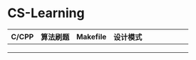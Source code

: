 # CS-Learning
| C/CPP | 算法刷题 | Makefile | 设计模式 |      |      |      |      |      |      |
| ----- | -------- | -------- | -------- | ---- | ---- | ---- | ---- | ---- | ---- |
|       |          |          |          |      |      |      |      |      |      |
|       |          |          |          |      |      |      |      |      |      |
|       |          |          |          |      |      |      |      |      |      |

